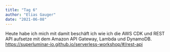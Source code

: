 ```yaml
---
title: "Tag 6"
author: "Elias Gauger"
date: "2021-06-08"
---
```


Heute habe ich mich mit damit beschäft ich wie ich die AWS CDK und REST API aufsetze mit dem Amazon API Gateway, Lambda und DynamoDB.
https://superluminar-io.github.io/serverless-workshop/#/rest-api